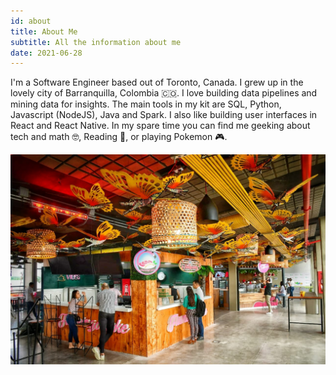 ```yaml
---
id: about
title: About Me
subtitle: All the information about me
date: 2021-06-28
---
```


I'm a Software Engineer based out of Toronto, Canada. I grew up in the lovely city of Barranquilla, Colombia 🇨🇴. I love building data pipelines and mining data for insights. The main tools in my kit are SQL, Python, Javascript (NodeJS), Java and Spark. I also like building user interfaces in React and React Native. In my spare time you can find me geeking about tech and math 🤓, Reading 📖, or playing Pokemon 🎮.

<img src="/assets/img/barranquilla.jpeg" />
